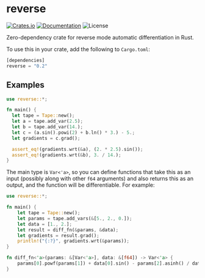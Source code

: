 # reverse

[![Crates.io](https://img.shields.io/crates/v/reverse.svg?style=for-the-badge&color=fc8d62&logo=rust)](https://crates.io/crates/reverse)
[![Documentation](https://img.shields.io/badge/docs.rs-reverse-5E81AC?style=for-the-badge&labelColor=555555&logoColor=white)](https://docs.rs/reverse)
![License](https://img.shields.io/crates/l/reverse?label=License&style=for-the-badge&color=62a69b)

Zero-dependency crate for reverse mode automatic differentiation in Rust.

To use this in your crate, add the following to `Cargo.toml`:

```rust
[dependencies]
reverse = "0.2"
```

## Examples

```rust
use reverse::*;

fn main() {
  let tape = Tape::new();
  let a = tape.add_var(2.5);
  let b = tape.add_var(14.);
  let c = (a.sin().powi(2) + b.ln() * 3.) - 5.;
  let gradients = c.grad();

  assert_eq!(gradients.wrt(&a), (2. * 2.5).sin());
  assert_eq!(gradients.wrt(&b), 3. / 14.);
}
```

The main type is `Var<'a>`, so you can define functions that take this as an input (possibly along with other `f64` arguments) and also returns this as an output, and the function will be differentiable. For example:

```rust
use reverse::*;

fn main() {
    let tape = Tape::new();
    let params = tape.add_vars(&[5., 2., 0.]);
    let data = [1., 2.];
    let result = diff_fn(&params, &data);
    let gradients = result.grad();
    println!("{:?}", gradients.wrt(&params));
}

fn diff_fn<'a>(params: &[Var<'a>], data: &[f64]) -> Var<'a> {
    params[0].powf(params[1]) + data[0].sin() - params[2].asinh() / data[1]
}
```
